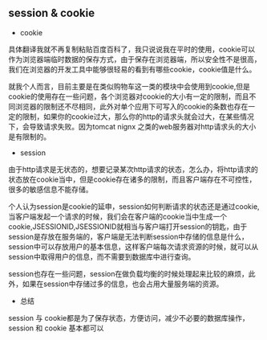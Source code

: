 ## session & cookie

- cookie

具体翻译我就不再复制粘贴百度百科了，我只说说我在平时的使用，cookie可以作为浏览器端临时数据的保存方式，由于保存在浏览器端，所以安全性不是很高，我们在浏览器的开发工具中能够很轻易的看到有哪些cookie，cookie值是什么。

就我个人而言，目前主要是在类似购物车这一类的模块中会使用到cookie,但是cookie的使用存在一些问题，各个浏览器对cookie的大小有一定的限制，而且不同浏览器的限制还不尽相同，此外对单个应用下可写入的cookie的条数也存在一定的限制，如果你的cookie过大，那么你的http的请求头就会过大，在某些情况下，会导致请求失败。因为tomcat nignx 之类的web服务器对http请求头的大小是有限制的。

- session

由于http请求是无状态的，想要记录某次http请求的状态，怎么办，将http请求的状态放在cookie当中，但是cookie存在诸多的限制，而且客户端存在不可控性，很多的敏感信息不能存储。

个人认为session是cookie的延申，session如何判断请求的状态还是通过cookie,当客户端发起一个请求的时候，我们会在客户端的cookie当中生成一个cookie,JSESSIONID,JSESSIONID就相当与客户端打开session的钥匙，由于session是存放在服务端的，客户端是无法判断session中存储的信息是什么，session中可以存放用户的基本信息，这样客户端每次请求资源的时候，就可以从session中取得用户的信息，而不需要到数据库中进行查询。

session也存在一些问题，session在做负载均衡的时候处理起来比较的麻烦，此外，如果在session中存储过多的信息，也会占用大量服务端的资源。

- 总结

session 与 cookie都是为了保存状态，方便访问，减少不必要的数据库操作，session 和 cookie 基本都可以